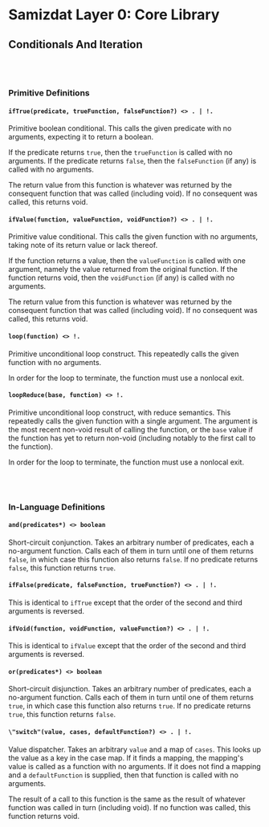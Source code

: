 Samizdat Layer 0: Core Library
==============================

Conditionals And Iteration
--------------------------

<br><br>
### Primitive Definitions

#### `ifTrue(predicate, trueFunction, falseFunction?) <> . | !.`

Primitive boolean conditional. This calls the given predicate with no
arguments, expecting it to return a boolean.

If the predicate returns `true`, then the `trueFunction` is called
with no arguments. If the predicate returns `false`, then the
`falseFunction` (if any) is called with no arguments.

The return value from this function is whatever was returned by the
consequent function that was called (including void). If no consequent
was called, this returns void.

#### `ifValue(function, valueFunction, voidFunction?) <> . | !.`

Primitive value conditional. This calls the given function with no
arguments, taking note of its return value or lack thereof.

If the function returns a value, then the `valueFunction` is called
with one argument, namely the value returned from the original
function. If the function returns void, then the `voidFunction` (if
any) is called with no arguments.

The return value from this function is whatever was returned by the
consequent function that was called (including void). If no consequent
was called, this returns void.

#### `loop(function) <> !.`

Primitive unconditional loop construct. This repeatedly calls the given
function with no arguments.

In order for the loop to terminate, the function must use a nonlocal exit.

#### `loopReduce(base, function) <> !.`

Primitive unconditional loop construct, with reduce semantics. This repeatedly
calls the given function with a single argument. The argument is the
most recent non-void result of calling the function, or the `base` value
if the function has yet to return non-void (including notably to the first
call to the function).

In order for the loop to terminate, the function must use a nonlocal exit.


<br><br>
### In-Language Definitions

#### `and(predicates*) <> boolean`

Short-circuit conjunction. Takes an arbitrary number of predicates,
each a no-argument function. Calls each of them in turn until one of
them returns `false`, in which case this function also returns
`false`. If no predicate returns `false`, this function returns
`true`.

#### `ifFalse(predicate, falseFunction, trueFunction?) <> . | !.`

This is identical to `ifTrue` except that the order of the second
and third arguments is reversed.

#### `ifVoid(function, voidFunction, valueFunction?) <> . | !.`

This is identical to `ifValue` except that the order of the second
and third arguments is reversed.

#### `or(predicates*) <> boolean`

Short-circuit disjunction. Takes an arbitrary number of predicates,
each a no-argument function. Calls each of them in turn until one of
them returns `true`, in which case this function also returns
`true`. If no predicate returns `true`, this function returns `false`.

#### `\"switch"(value, cases, defaultFunction?) <> . | !.`

Value dispatcher. Takes an arbitrary `value` and a map of `cases`. This
looks up the value as a key in the case map. If it finds a mapping, the
mapping's value is called as a function with no arguments. If it does not
find a mapping and a `defaultFunction` is supplied, then that function is
called with no arguments.

The result of a call to this function is the same as the result of whatever
function was called in turn (including void). If no function was called,
this function returns void.
